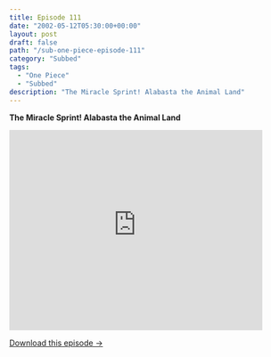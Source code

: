 ```yaml
---
title: Episode 111
date: "2002-05-12T05:30:00+00:00"
layout: post
draft: false
path: "/sub-one-piece-episode-111"
category: "Subbed"
tags:
  - "One Piece"
  - "Subbed"
description: "The Miracle Sprint! Alabasta the Animal Land"
---
```


**The Miracle Sprint! Alabasta the Animal Land**

<iframe width="640" height="360" src="https://www.rapidvideo.com/e/FXOR3T9I02" frameborder="0" marginwidth=0 marginheight=0 scrolling=no allowfullscreen style="max-width:90%;"></iframe>

<a href="http://ouo.io/qs/eCodkFEQ?s=https://www.rapidvideo.com/d/FXOR3T9I02" class="styled_a">Download this episode →</a>

